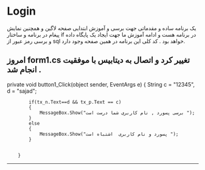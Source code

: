 # Login
یک برنامه ساده و مقدماتی جهت برسی و آموزش ابتدایی صفحه لاگین و همچنین نمایش پیغام در برنامه و ساختار if  در برنامه هست و  ادامه آموزش ما جهت ایجاد یک پایگاه داده و برسی رمز عبور از sql خواهد بود .
کد کلی این برنامه در همین صفحه وجود دارد.

امروز form1.cs تغییر کرد و اتصال به دیتابیس با موفقیت انجام شد .
-----------------------------------------------------------------------------------------------------------------------------------------------------------------------------------------------------------------------




 private void button1_Click(object sender, EventArgs e)
        {
            String c = "12345", d = "sajad";

            if(tx_n.Text==d && tx_p.Text == c)
            {
                MessageBox.Show("برسی پسورد , نام کاربری شما درست است "); 
            }
            else
            {
                MessageBox.Show("پسورد و نام کاربری  اشتباه است ");
            }            
                
           
        }
-------------------------------------------------------------------------------------------------------------------------------------------------------------------------------------------------------------------------
